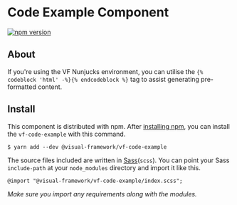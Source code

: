 # Code Example Component

[![npm version](https://badge.fury.io/js/%40visual-framework%2Fvf-code-example.svg)](https://badge.fury.io/js/%40visual-framework%2Fvf-code-example)

## About

If you're using the VF Nunjucks environment, you can utilise the `{% codeblock 'html' -%}{% endcodeblock %}` tag to assist generating pre-formatted content.

## Install

This component is distributed with npm. After [installing npm](https://www.npmjs.com/get-npm), you can install the `vf-code-example` with this command.

```
$ yarn add --dev @visual-framework/vf-code-example
```

The source files included are written in [Sass](http://sass-lang.com)(`scss`). You can point your Sass `include-path` at your `node_modules` directory and import it like this.

```
@import "@visual-framework/vf-code-example/index.scss";
```

_Make sure you import any requirements along with the modules._

